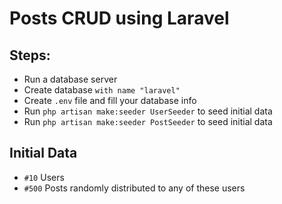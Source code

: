 # Posts CRUD using Laravel

## Steps:
- Run a database server
- Create database `with name "laravel"`
- Create `.env` file and fill your database info
- Run `php artisan make:seeder UserSeeder` to seed initial data
- Run `php artisan make:seeder PostSeeder` to seed initial data


## Initial Data
- `#10` Users
- `#500` Posts randomly distributed to any of these users
